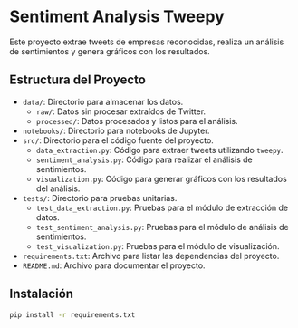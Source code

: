 # Sentiment Analysis Tweepy

Este proyecto extrae tweets de empresas reconocidas, realiza un análisis de sentimientos y genera gráficos con los resultados.

## Estructura del Proyecto

- `data/`: Directorio para almacenar los datos.
  - `raw/`: Datos sin procesar extraídos de Twitter.
  - `processed/`: Datos procesados y listos para el análisis.
- `notebooks/`: Directorio para notebooks de Jupyter.
- `src/`: Directorio para el código fuente del proyecto.
  - `data_extraction.py`: Código para extraer tweets utilizando `tweepy`.
  - `sentiment_analysis.py`: Código para realizar el análisis de sentimientos.
  - `visualization.py`: Código para generar gráficos con los resultados del análisis.
- `tests/`: Directorio para pruebas unitarias.
  - `test_data_extraction.py`: Pruebas para el módulo de extracción de datos.
  - `test_sentiment_analysis.py`: Pruebas para el módulo de análisis de sentimientos.
  - `test_visualization.py`: Pruebas para el módulo de visualización.
- `requirements.txt`: Archivo para listar las dependencias del proyecto.
- `README.md`: Archivo para documentar el proyecto.

## Instalación

```bash
pip install -r requirements.txt